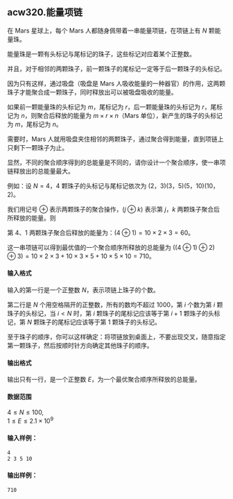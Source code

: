 ## acw320.能量项链

在 Mars 星球上，每个 Mars 人都随身佩带着一串能量项链，在项链上有 $N$ 颗能量珠。

能量珠是一颗有头标记与尾标记的珠子，这些标记对应着某个正整数。

并且，对于相邻的两颗珠子，前一颗珠子的尾标记一定等于后一颗珠子的头标记。

因为只有这样，通过吸盘（吸盘是 Mars 人吸收能量的一种器官）的作用，这两颗珠子才能聚合成一颗珠子，同时释放出可以被吸盘吸收的能量。

如果前一颗能量珠的头标记为 $m$，尾标记为 $r$，后一颗能量珠的头标记为 $r$，尾标记为 $n$，则聚合后释放的能量为 $m \times r \times n$（Mars 单位），新产生的珠子的头标记为 $m$，尾标记为 $n$。

需要时，Mars 人就用吸盘夹住相邻的两颗珠子，通过聚合得到能量，直到项链上只剩下一颗珠子为止。

显然，不同的聚合顺序得到的总能量是不同的，请你设计一个聚合顺序，使一串项链释放出的总能量最大。

例如：设 $N=4$，$4$ 颗珠子的头标记与尾标记依次为 $(2，3) (3，5) (5，10) (10，2)$。

我们用记号 $⊕$ 表示两颗珠子的聚合操作，$(j⊕k)$ 表示第 $j$，$k$ 两颗珠子聚合后所释放的能量。则

第 $4、1$ 两颗珠子聚合后释放的能量为：$(4⊕1)=10 \times 2 \times 3=60$。

这一串项链可以得到最优值的一个聚合顺序所释放的总能量为 $((4 \oplus 1) \oplus 2) \oplus 3) = 10 \times 2 \times 3+10 \times 3 \times 5+10 \times 5 \times 10=710$。

#### 输入格式

输入的第一行是一个正整数 $N$，表示项链上珠子的个数。

第二行是 $N$ 个用空格隔开的正整数，所有的数均不超过 $1000$，第 $i$ 个数为第 $i$ 颗珠子的头标记，当 $i<N$ 时，第 $i$ 颗珠子的尾标记应该等于第 $i+1$ 颗珠子的头标记，第 $N$ 颗珠子的尾标记应该等于第 $1$ 颗珠子的头标记。

至于珠子的顺序，你可以这样确定：将项链放到桌面上，不要出现交叉，随意指定第一颗珠子，然后按顺时针方向确定其他珠子的顺序。

#### 输出格式

输出只有一行，是一个正整数 $E$，为一个最优聚合顺序所释放的总能量。

#### 数据范围

$4 \le N \le 100$,  
$1 \le E \le 2.1 \times 10^9$

#### 输入样例：

```
4
2 3 5 10
```

#### 输出样例：

```
710
```